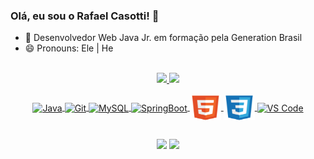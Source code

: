 

### Olá, eu sou o Rafael Casotti! 👋

- 🔭 Desenvolvedor Web Java Jr. em formação pela Generation Brasil
- 😄 Pronouns: Ele | He

 <div align="center"><br>
 <div align="space-between">
  <a href="https://github.com/RafaelCasotti">
  <img height="140em" src="https://github-readme-stats.vercel.app/api?username=RafaelCasotti&show_icons=true&theme=dark&include_all_commits=true&count_private=true"/>
  <img height="140em" src="https://github-readme-stats.vercel.app/api/top-langs/?username=RafaelCasotti&layout=compact&langs_count=7&theme=dark"/>
</div>
  


  <div style="display: inline_block"><br>
  <img src="https://cdn.jsdelivr.net/gh/devicons/devicon/icons/java/java-original.svg" alt="Java" height="40" width="50" align="center">
  <img src="https://cdn.jsdelivr.net/gh/devicons/devicon/icons/git/git-original.svg" alt="Git" height="40" width="50" align="center">
  <img src="https://cdn.jsdelivr.net/gh/devicons/devicon/icons/mysql/mysql-original-wordmark.svg" alt="MySQL" height="80" align="center">
  <img src="https://cdn.jsdelivr.net/gh/devicons/devicon/icons/spring/spring-original.svg" alt="SpringBoot" height="46" width="65" align="center">
  <img align="center" alt="rafa-HTML" height="40" width="50" src="https://raw.githubusercontent.com/devicons/devicon/master/icons/html5/html5-original.svg">
  <img align="center" alt="rafa-CSS" height="40" width="50" src="https://raw.githubusercontent.com/devicons/devicon/master/icons/css3/css3-original.svg">
  <img src="https://cdn.jsdelivr.net/gh/devicons/devicon/icons/vscode/vscode-original.svg" alt="VS Code" height="40" width="50" align="center">

</div>
  
 ##
  
[<img src="https://img.shields.io/badge/linkedin-%230077B5.svg?&style=for-the-badge&logo=linkedin&logoColor=white" />](https://www.linkedin.com/in/rafaelsantoscasotti//) 
 <a href = "mailto:rafa_scasotti@hotmail.com"><img src="https://img.shields.io/badge/Microsoft_Outlook-0078D4?style=for-the-badge&logo=microsoft-outlook&logoColor=white" target="_blank"></a></div>
